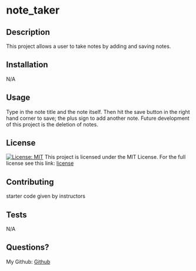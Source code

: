 # note_taker

## Description
This project allows a user to take notes by adding and saving notes.

## Installation
N/A

## Usage
Type in the note title and the note itself. Then hit the save button in the right hand corner to save; the plus sign to add another note.
Future development of this project is the deletion of notes.
## License
[![License: MIT](https://img.shields.io/badge/License-MIT-red.svg)](https://opensource.org/licenses/MIT)
This project is licensed under the MIT License. For the full license see this link: [license](https://opensource.org/licenses/MIT)

## Contributing
starter code given by instructors

## Tests
N/A

## Questions?
My Github: [Github](https://github.com/aveheart)
